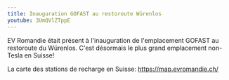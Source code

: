 ```yaml
---
title: Inauguration GOFAST au restoroute Würenlos
youtube: 3UmQVlZTppE
---
```


EV Romandie était présent à l'inauguration de l'emplacement GOFAST au restoroute du Würenlos. C'est désormais le plus grand emplacement non-Tesla en Suisse!

La carte des stations de recharge en Suisse: https://map.evromandie.ch/
